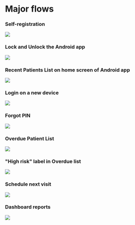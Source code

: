 # Major flows

### Self-registration 

![](../../.gitbook/assets/image%20%2810%29.png)

### Lock and Unlock the Android app

![](../../.gitbook/assets/image%20%284%29.png)

### Recent Patients List on home screen of Android app

![](../../.gitbook/assets/recent-patients-list.jpg)

### Login on a new device

![](../../.gitbook/assets/image%20%283%29.png)

### Forgot PIN 

![](../../.gitbook/assets/image%20%288%29.png)

### Overdue Patient List

![](../../.gitbook/assets/overdue-list%20%281%29.jpg)

### "High risk" label in Overdue list

![](../../.gitbook/assets/overdue-high-risk-label.jpg)

### Schedule next visit

![](../../.gitbook/assets/image%20%289%29.png)

### Dashboard reports

![](../../.gitbook/assets/recent-patients-list%20%282%29.jpg)


